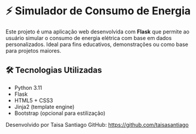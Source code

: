 # ⚡ Simulador de Consumo de Energia

Este projeto é uma aplicação web desenvolvida com **Flask** que permite ao usuário simular o consumo de energia elétrica com base em dados personalizados. Ideal para fins educativos, demonstrações ou como base para projetos maiores.

## 🛠 Tecnologias Utilizadas

- Python 3.11
- Flask
- HTML5 + CSS3
- Jinja2 (template engine)
- Bootstrap (opcional para estilização)

Desenvolvido por Taisa Santiago
GitHub: https://github.com/taisasantiago



